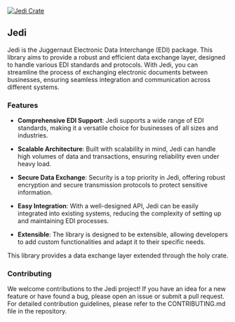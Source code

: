 
[![Jedi Crate](https://kbve.com/assets/img/crates/jedicrate.png)](https://kbve.com/application/rust/#jedi)

## Jedi

Jedi is the Juggernaut Electronic Data Interchange (EDI) package.
This library aims to provide a robust and efficient data exchange layer, designed to handle various EDI standards and protocols.
With Jedi, you can streamline the process of exchanging electronic documents between businesses, ensuring seamless integration and communication across different systems.


### Features

* **Comprehensive EDI Support**: Jedi supports a wide range of EDI standards, making it a versatile choice for businesses of all sizes and industries.

* **Scalable Architecture**: Built with scalability in mind, Jedi can handle high volumes of data and transactions, ensuring reliability even under heavy load.

* **Secure Data Exchange**: Security is a top priority in Jedi, offering robust encryption and secure transmission protocols to protect sensitive information.

* **Easy Integration**: With a well-designed API, Jedi can be easily integrated into existing systems, reducing the complexity of setting up and maintaining EDI processes.

* **Extensible**: The library is designed to be extensible, allowing developers to add custom functionalities and adapt it to their specific needs.


This library provides a data exchange layer extended through the holy crate.


### Contributing

We welcome contributions to the Jedi project! If you have an idea for a new feature or have found a bug, please open an issue or submit a pull request.
For detailed contribution guidelines, please refer to the CONTRIBUTING.md file in the repository. 